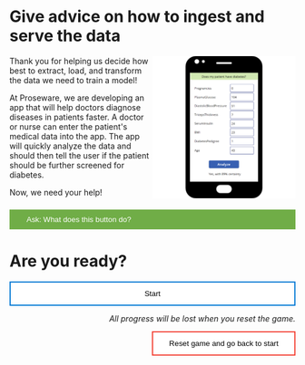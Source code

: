 <style>
.button  {
  color: white;
  width: 100%;
  padding: 8px 28px;
  background-color: #70AD47;
  transition-duration: 0.4s;
  text-align: left;
  border: 2px solid #70AD47;
  clear: right;
}
.button:hover  {
  background-color: #507E32;
  color: white; 
  border: 2px solid #507E32;
}
.answerbutton  {
  border: 2px solid #0078D4;
  color: black;
  width: 100%;
  padding: 12px 28px;
  background-color: white;
  border: 2px solid #0078D4;
  transition-duration: 0.4s;
}
.answerbutton:hover  {
  background-color: #0078D4;
  color: white; 
  border: 2px solid #0078D4;
}
.resetbutton  {
  border: none;
  color: black;
  float: right;
  padding: 12px 28px;
  background-color: white;
  border: 2px solid #f44336;
  transition-duration: 0.4s;
}
.resetbutton:hover  {
  background-color: #f44336;
  color: white; 
  border: 2px solid #f44336;
}
</style>

# Give advice on how to ingest and serve the data


<img style="float:right; width:50%; margin-bottom: 20px;" src="./media/mock-up-app.png" alt="Screenshot of app. User can put in medical information and select the button to analyze the data. The app then tells the user whether a patient has diabetes.">

Thank you for helping us decide how best to extract, load, and transform the data we need to train a model!

At Proseware, we are developing an app that will help doctors diagnose diseases in patients faster. A doctor or nurse can enter the patient's medical data into the app. The app will quickly analyze the data and should then tell the user if the patient should be further screened for diabetes.

Now, we need your help! 

<button class="button" onclick="document.getElementById('id01').style.display='block'">Ask: What does this button do?</button>

<div id="id01" style="display:none;">
  <p>Remember you can click the green <b>Ask</b> button to get more information about the use case. You can choose how much extra information you need to answer each question.</p>
</div>


# Are you ready?

<button class="answerbutton" onclick="window.location.href='02';">Start</button>

<p style="text-align:right;"><i>All progress will be lost when you reset the game.</i></p>

<button class="resetbutton" onclick="window.location.href='../start-01-data';">Reset game and go back to start</button>
